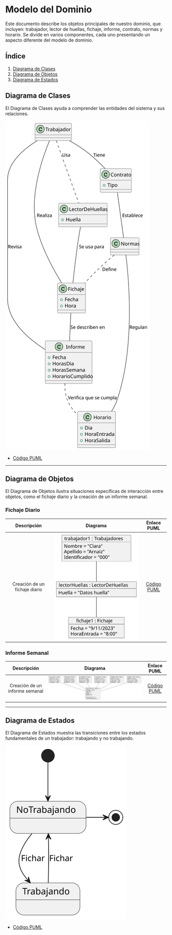 # Modelo del Dominio

Este documento describe los objetos principales de nuestro dominio, que incluyen: trabajador, lector de huellas, fichaje, informe, contrato, normas y horario. Se divide en varios componentes, cada uno presentando un aspecto diferente del modelo de dominio.

## Índice
1. [Diagrama de Clases](#diagrama-de-clases)
2. [Diagrama de Objetos](#diagrama-de-objetos)
3. [Diagrama de Estados](#diagrama-de-estados)

## Diagrama de Clases
El Diagrama de Clases ayuda a comprender las entidades del sistema y sus relaciones.



![Diagrama de Clases](../../imagenes/modeloDelDominio/diagramaClases/mdd004.svg)
- [Código PUML](../../modelosUML/modeloDominio/diagramaClases.puml)



-----

## Diagrama de Objetos
El Diagrama de Objetos ilustra situaciones específicas de interacción entre objetos, como el fichaje diario y la creación de un informe semanal.



### Fichaje Diario
| Descripción | Diagrama | Enlace PUML |
| :---: | :---: | :---: |
| Creación de un fichaje diario | ![Diagrama de Objetos - Fichaje](../../imagenes/modeloDelDominio/diagramaDeObjetos/diagramaDeObjetos001.svg) | [Código PUML](../../modelosUML/diagramasObjetos/diagramaObjetos001.puml) |

### Informe Semanal
| Descripción | Diagrama | Enlace PUML |
| :---: | :---: | :---: |
| Creación de un informe semanal | ![Diagrama de Objetos - Informe](../../imagenes/modeloDelDominio/diagramaDeObjetos/diagramaDeObjetos002.svg) | [Código PUML](../../modelosUML/diagramasObjetos/diagramaObjetos002.puml) |



----

## Diagrama de Estados
El Diagrama de Estados muestra las transiciones entre los estados fundamentales de un trabajador: trabajando y no trabajando.



![Diagrama de Estados](../../imagenes/modeloDelDominio/diagramaEstados/diagramaEstados.svg)
- [Código PUML](../../modelosUML/modeloDominio/diagramaEstados.puml)


